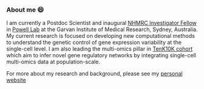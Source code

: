 ### About me 😄

I am currently a Postdoc Scientist and inaugural [NHMRC Investigator Fellow](https://www.garvan.org.au/news-resources/news/garvan-researchers-secure-nhmrc-investigator-grants) in [Powell Lab](https://www.garvan.org.au/about-us/people/jospow) at the Garvan Institute of Medical Research, Sydney, Australia. My current research is focused on developing new computational methods to understand the genetic control of gene expression variability at the single-cell level. I am also leading the multi-omics pillar in [TenK10K cohort](https://www.garvan.org.au/news-resources/news/international-partnership-to-map-50-million-human-cells-and-uncover-genetic-fingerprints-of-disease) which aim to infer novel gene regulatory networks by integrating single-cell multi-omics data at population-scale.

For more about my research and background, please see my [personal website](https://anglixue.github.io/)

<!--
**anglixue/anglixue** is a ✨ _special_ ✨ repository because its `README.md` (this file) appears on your GitHub profile.

Here are some ideas to get you started:

- 🔭 I’m currently working on ...
- 🌱 I’m currently learning ...
- 👯 I’m looking to collaborate on ...
- 🤔 I’m looking for help with ...
- 💬 Ask me about ...
- 📫 How to reach me: ...
- 😄 Pronouns: ...
- ⚡ Fun fact: ...
-->
